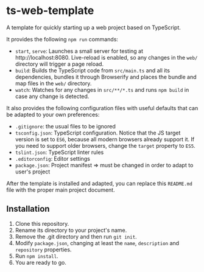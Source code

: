 # ts-web-template
A template for quickly starting up a web project based on TypeScript.

It provides the following `npm run` commands:
- `start`, `serve`: Launches a small server for testing at http://localhost:8080. Live-reload is enabled, so any changes in the `web/` directory will trigger a page reload.
- `build`: Builds the TypeScript code from `src/main.ts` and all its dependencies, bundles it through Browserify and places the bundle and map files in the `web/` directory.
- `watch`: Watches for any changes in `src/**/*.ts` and runs `npm build` in case any change is detected.

It also provides the following configuration files with useful defaults that can be adapted to your own preferences:
- `.gitignore`: the usual files to be ignored
- `tsconfig.json`: TypeScript configuration. Notice that the JS target version is set to `ES6`, because all modern browsers already support it. If you need to support older browsers, change the `target` property to `ES5`.
- `tslint.json`: TypeScript linter rules
- `.editorconfig`: Editor settings
- `package.json`: Project manifest => must be changed in order to adapt to user's project

After the template is installed and adapted, you can replace this `README.md` file with the proper main project document.

## Installation
1. Clone this repository.
2. Rename its directory to your project's name.
3. Remove the .git directory and then run `git init`.
4. Modify `package.json`, changing at least the `name`, `description` and `repository` properties.
5. Run `npm install`.
6. You are ready to go.

